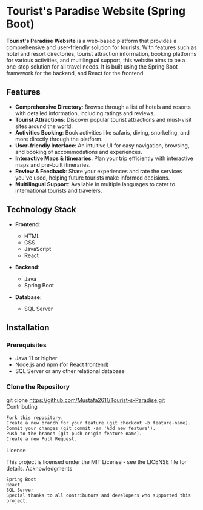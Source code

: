 # Tourist's Paradise Website (Spring Boot)

**Tourist's Paradise Website** is a web-based platform that provides a comprehensive and user-friendly solution for tourists. With features such as hotel and resort directories, tourist attraction information, booking platforms for various activities, and multilingual support, this website aims to be a one-stop solution for all travel needs. It is built using the Spring Boot framework for the backend, and React for the frontend.

## Features

- **Comprehensive Directory**: Browse through a list of hotels and resorts with detailed information, including ratings and reviews.
- **Tourist Attractions**: Discover popular tourist attractions and must-visit sites around the world.
- **Activities Booking**: Book activities like safaris, diving, snorkeling, and more directly through the platform.
- **User-friendly Interface**: An intuitive UI for easy navigation, browsing, and booking of accommodations and experiences.
- **Interactive Maps & Itineraries**: Plan your trip efficiently with interactive maps and pre-built itineraries.
- **Review & Feedback**: Share your experiences and rate the services you've used, helping future tourists make informed decisions.
- **Multilingual Support**: Available in multiple languages to cater to international tourists and travelers.

## Technology Stack

- **Frontend**: 
  - HTML
  - CSS
  - JavaScript
  - React
  
- **Backend**: 
  - Java
  - Spring Boot
  
- **Database**: 
  - SQL Server

## Installation

### Prerequisites

- Java 11 or higher
- Node.js and npm (for React frontend)
- SQL Server or any other relational database

### Clone the Repository


git clone https://github.com/Mustafa2611/Tourist-s-Paradise.git
Contributing

    Fork this repository.
    Create a new branch for your feature (git checkout -b feature-name).
    Commit your changes (git commit -am 'Add new feature').
    Push to the branch (git push origin feature-name).
    Create a new Pull Request.

License

This project is licensed under the MIT License - see the LICENSE file for details.
Acknowledgments

    Spring Boot
    React
    SQL Server
    Special thanks to all contributors and developers who supported this project.
